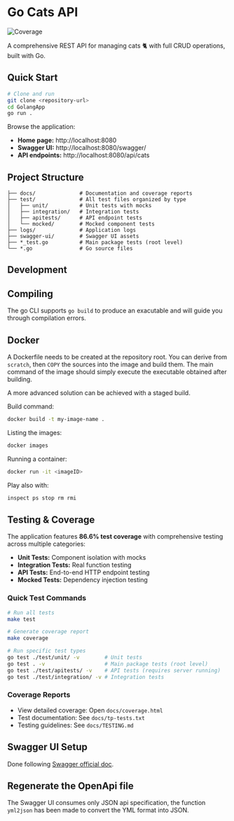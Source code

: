 # Go Cats API

![Coverage](https://img.shields.io/badge/Coverage-86.6%25-brightgreen)

A comprehensive REST API for managing cats 🐈 with full CRUD operations, built with Go.

## Quick Start

```bash
# Clone and run
git clone <repository-url>
cd GolangApp
go run .
```

Browse the application:

- **Home page:** http://localhost:8080
- **Swagger UI:** http://localhost:8080/swagger/
- **API endpoints:** http://localhost:8080/api/cats

## Project Structure

```text
├── docs/              # Documentation and coverage reports
├── test/              # All test files organized by type
│   ├── unit/          # Unit tests with mocks
│   ├── integration/   # Integration tests
│   ├── apitests/      # API endpoint tests
│   └── mocked/        # Mocked component tests
├── logs/              # Application logs
├── swagger-ui/        # Swagger UI assets
├── *_test.go          # Main package tests (root level)
└── *.go               # Go source files
```

## Development

## Compiling

The go CLI supports `go build` to produce an exacutable and will guide you through compilation errors.

## Docker

A Dockerfile needs to be created at the repository root.
You can derive from `scratch`, then `COPY` the sources into the image and build them.
The main command of the image should simply execute the executable obtained after building.

A more advanced solution can be achieved with a staged build.

Build command:

```bash
docker build -t my-image-name .
```

Listing the images:

```bash
docker images
```

Running a container:

```bash
docker run -it <imageID>
```

Play also with:

```bash
inspect ps stop rm rmi
```

## Testing & Coverage

The application features **86.6% test coverage** with comprehensive testing across multiple categories:

- **Unit Tests:** Component isolation with mocks
- **Integration Tests:** Real function testing
- **API Tests:** End-to-end HTTP endpoint testing
- **Mocked Tests:** Dependency injection testing

### Quick Test Commands

```bash
# Run all tests
make test

# Generate coverage report
make coverage

# Run specific test types
go test ./test/unit/ -v        # Unit tests
go test . -v                   # Main package tests (root level)
go test ./test/apitests/ -v    # API tests (requires server running)
go test ./test/integration/ -v # Integration tests
```

### Coverage Reports

- View detailed coverage: Open `docs/coverage.html`
- Test documentation: See `docs/tp-tests.txt`
- Testing guidelines: See `docs/TESTING.md`

## Swagger UI Setup

Done following [Swagger official doc](https://github.com/swagger-api/swagger-ui/blob/master/docs/usage/installation.md#plain-old-htmlcssjs-standalone).

## Regenerate the OpenApi file

The Swagger UI consumes only JSON api specification, the function `yml2json` has been made to convert the YML format into JSON.
